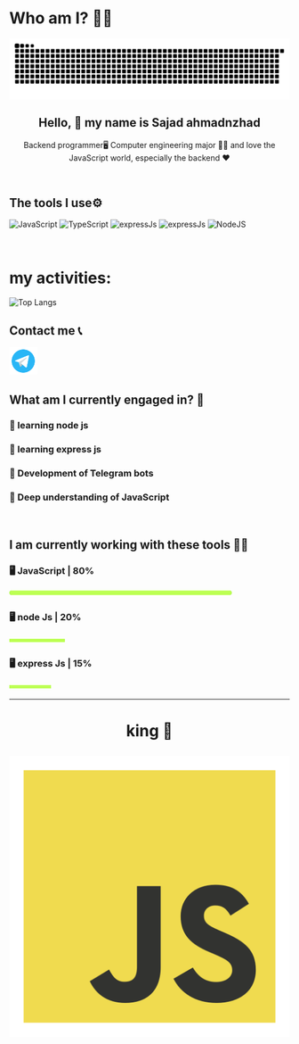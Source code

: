 # Who am I? 👨‍💻

<img align="center" src="https://raw.githubusercontent.com/imrrobat/imrrobat/d1b244e170d2b75fdda3efd499eaaf163f7a617c/images/github-contribution-grid-snake.svg" />

<h2 align="center">Hello, 👋 my name is Sajad ahmadnzhad</h2>
<p align="center">
   Backend programmer🖥 Computer engineering major  👨‍💻 and love the JavaScript world, especially the backend ❤️
</p>

<br />

<h2>The tools I use⚙️</h2>

![JavaScript](https://img.shields.io/badge/javascript-%23323330.svg?style=for-the-badge&logo=javascript&logoColor=%23F7DF1E) 
![TypeScript](https://img.shields.io/badge/typeScript-%23323330.svg?style=for-the-badge&logo=typescript&logoColor=%23F7DF1E) 
![expressJs](https://img.shields.io/badge/express-%23323330.svg?style=for-the-badge&logo=express&logoColor=%23F7DF1E) 
![expressJs](https://img.shields.io/badge/express-%23323330.svg?style=for-the-badge&logo=express&logoColor=%23F7DF1E) 
![NodeJS](https://img.shields.io/badge/node.js-6DA55F?style=for-the-badge&logo=node.js&logoColor=white)

<br />

<h1>my activities:</h1>

![Top Langs](https://github-readme-stats.vercel.app/api/top-langs/?username=sajad-ahmadnzhad&langs_count=8)

<h2>Contact me 📞</h2>
<a href="https://t.me/sajad_salmankhn"><img width="50px" height="50px" src="https://github.com/sabzlearn-ir/sabzlearn-ir/blob/main/icons8-telegram-96.png?raw=true" alt="Telegram" /></a>

<br />

<h2>What am I currently engaged in? 🔧</h2>

 <h3>🌟 learning node js</h3>
 <h3>🌟 learning express js</h3>
 <h3>🌟 Development of Telegram bots </h3>
 <h3>🌟 Deep understanding of JavaScript</h3>

<br />

<h2>I am currently working with these tools 👨‍💻</h2>

<h3>🖥 JavaScript | 80%</h3> <img width="400px" src="https://github.com/sabzlearn-ir/sabzlearn-ir/blob/main/bar.png?raw=true" />

<h3>🖥 node Js | 20%</h3> <img width="100px" height="10px" src="https://github.com/sabzlearn-ir/sabzlearn-ir/blob/main/bar.png?raw=true" />

<h3>🖥 express Js | 15%</h3> <img width="75px" height="10px" src="https://github.com/sabzlearn-ir/sabzlearn-ir/blob/main/bar.png?raw=true" />

<hr />
<h1 align="center">king 👑
<p align="center">
<img src="https://github.com/sajad-ahmadnzhad/sajad-ahmadnzhad/blob/main/4373213_js_logo_logos_icon.png?raw=true" />
</p>
   
</h1>


